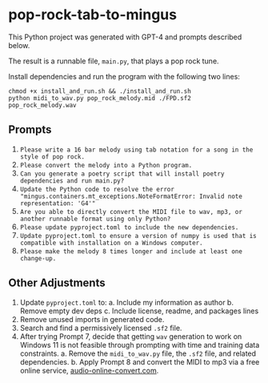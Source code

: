 # pop-rock-tab-to-mingus

This Python project was generated with GPT-4 and prompts described below.

The result is a runnable file, `main.py`, that plays a pop rock tune.

Install dependencies and run the program with the following two lines:

```
chmod +x install_and_run.sh && ./install_and_run.sh
python midi_to_wav.py pop_rock_melody.mid ./FPD.sf2 pop_rock_melody.wav
```

## Prompts

1. `Please write a 16 bar melody using tab notation for a song in the style of pop rock.`
2. `Please convert the melody into a Python program.`
3. `Can you generate a poetry script that will install poetry dependencies and run main.py?`
4. `Update the Python code to resolve the error "mingus.containers.mt_exceptions.NoteFormatError: Invalid note representation: 'G4'"`
5. `Are you able to directly convert the MIDI file to wav, mp3, or another runnable format using only Python?`
6. `Please update pyproject.toml to include the new dependencies.`
7. `Update pyproject.toml to ensure a version of numpy is used that is compatible with installation on a Windows computer.`
8. `Please make the melody 8 times longer and include at least one change-up.`

## Other Adjustments

1. Update `pyproject.toml` to:
   a. Include my information as author
   b. Remove empty dev deps
   c. Include license, readme, and packages lines
2. Remove unused imports in generated code.
3. Search and find a permissively licensed `.sf2` file.
4. After trying Prompt 7, decide that getting `wav` generation to work on Windows 11 is not feasible through prompting with time and training data constraints.
   a. Remove the `midi_to_wav.py` file, the `.sf2` file, and related dependencies.
   b. Apply Prompt 8 and convert the MIDI to mp3 via a free online service, [audio-online-convert.com](https://audio.online-convert.com/convert/midi-to-mp3).
